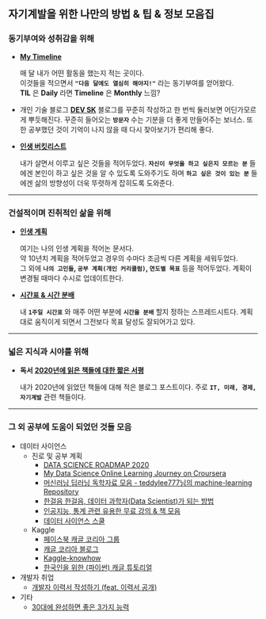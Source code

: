 ## 자기계발을 위한 나만의 방법 & 팁 & 정보 모음집



### 동기부여와 성취감을 위해

- [__My Timeline__](https://docs.google.com/document/d/1NO2tOIyM3Te0YAXVEz0HDkK84MUK2BydWHt7mmn4tQ4/edit?usp=sharing)

  매 달 내가 어떤 활동을 했는지 적는 곳이다.  
  이것들을 적으면서 __`"다음 달에도 열심히 해야지!"`__ 라는 동기부여를 얻어왔다.  
  __TIL__ 은 __Daily__ 라면 __Timeline__ 은 __Monthly__ 느낌?   
  
- 개인 기술 블로그 [__DEV SK__](https://velog.io/@kwonhl0211)
  블로그를 꾸준히 작성하고 한 번씩 둘러보면 어딘가모르게 뿌듯해진다.
  꾸준히 들어오는 __`방문자`__ 수는 기분을 더 좋게 만들어주는 보너스. 
  또한 공부했던 것이 기억이 나지 않을 때 다시 찾아보기가 편리해 좋다. 

- [__인생 버킷리스트__](https://docs.google.com/document/d/1D2jpemIWSp7_dgR8K16i4K5D6NTrDjTIoN8wP0Jl-OI/edit?usp=sharing)

  내가 살면서 이루고 싶은 것들을 적어두었다.
  __`자신이 무엇을 하고 싶은지 모르는 분`__ 들에겐 본인이 하고 싶은 것을 알 수 있도록 도와주기도 하며
  __`하고 싶은 것이 있는 분`__ 들에겐 삶의 방향성이 더욱 뚜렷하게 잡히도록 도와준다.

***

### 건설적이며 진취적인 삶을 위해

- [__인생 계획__](https://docs.google.com/document/d/1t06B-ZySe4J6CpsW-YZQZcgSpIvNjFLVGIANudXL2Yc/edit?usp=sharing)

  여기는 나의 인생 계획을 적어논 문서다.  
  약 10년치 계획을 적어두었고 경우의 수마다 조금씩 다른 계획을 세워두었다.  
  그 외에 __`나의 고민들`, `공부 계획(개인 커리큘럼)`, `연도별 목표`__ 등을 적어두었다. 
  계획이 변경될 때마다 수시로 업데이트한다.  

- [__시간표 & 시간 분배__](https://docs.google.com/spreadsheets/d/1_DHtfVCCNBpWc6pN-z4a-_vp2eD_IiQuJUTfzPphwEs/edit?usp=sharing)

  내 __`1주일 시간표`__ 와 매주 어떤 부분에 __`시간을 분배`__ 할지 정하는 스프레드시트다.
  계획대로 움직이게 되면서 그전보다 목표 달성도 잘되어가고 있다.

* * *

### 넓은 지식과 시야를 위해

- __독서__ [__2020년에 읽은 책들에 대한 짧은 서평__](https://velog.io/@kwonhl0211/2020%EB%85%84%EC%97%90-%EC%9D%BD%EC%9D%80-%EC%B1%85%EB%93%A4%EC%97%90-%EB%8C%80%ED%95%9C-%EC%A7%A7%EC%9D%80-%EC%84%9C%ED%8F%89)

  내가 2020년에 읽었던 책들에 대해 적은 블로그 포스트이다.
  주로 __`IT, 미래, 경제, 자기계발`__ 관련 책들이다.

***

### 그 외 공부에 도움이 되었던 것들 모음

- 데이터 사이언스
  - 진로 및 공부 계획
    - [DATA SCIENCE ROADMAP 2020](https://medium.com/@ArtisOne/data-science-roadmap-2020-b256fb948404)
    - [My Data Science Online Learning Journey on Croursera](https://www.kdnuggets.com/2020/11/data-science-online-learning-journey-coursera.html)
    - [머신러닝 딥러닝 독학자료 모음 - teddylee777님의 machine-learning Repository](https://github.com/teddylee777/machine-learning) 
    - [한걸음 한걸음, 데이터 과학자(Data Scientist)가 되는 방법](https://theorydb.github.io/dev/2020/04/12/dev-competition-how-to-become-data-scientist/)
    - [인공지능, 통계 관련 유용한 무료 강의 & 책 모음](http://www.datamarket.kr/xe/index.php?mid=board_fpbt85&page=1&document_srl=55766)
    - [데이터 사이언스 스쿨](https://datascienceschool.net/intro.html)
  - Kaggle
    - [페이스북 캐글 코리아 그룹](https://www.facebook.com/groups/KaggleKoreaOpenGroup)
    - [캐글 코리아 블로그](https://kaggle-kr.tistory.com/)
    - [Kaggle-knowhow](https://github.com/zzsza/Kaggle-knowhow)
    - [한국인을 위한 (파이썬) 캐글 튜토리얼](https://github.com/seriousran/kaggle-for-korean)
- 개발자 취업
    - [개발자 이력서 작성하기 (feat. 이력서 공개)](https://brunch.co.kr/@hee072794/132)
- 기타
  - [30대에 완성하면 좋은 3가지 능력](https://brunch.co.kr/@dryjshin/372)
